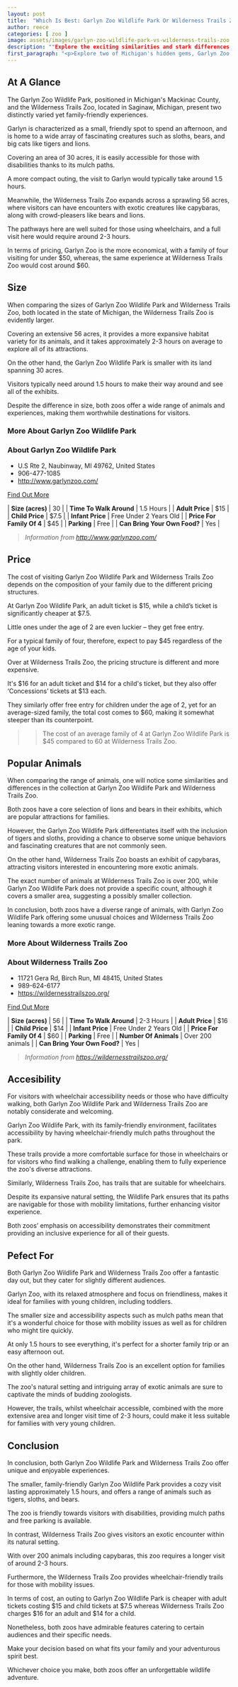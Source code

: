 ```yaml
---
layout: post
title:  "Which Is Best: Garlyn Zoo Wildlife Park Or Wilderness Trails Zoo. A Guide To Which Is The Best Zoo In Michigan, USA"
author: reece
categories: [ zoo ]
image: assets/images/garlyn-zoo-wildlife-park-vs-wilderness-trails-zoo.jpg
description: ""Explore the exciting similarities and stark differences between Garlyn Zoo Wildlife Park and Wilderness Trails Zoo, two unique wildlife kingdoms offering thrilling animal encounters and educational experiences.""
first_paragraph: "<p>Explore two of Michigan's hidden gems, Garlyn Zoo Wildlife Park and Wilderness Trails Zoo, both captivating destinations offering unique wildlife experiences.</p><p>This article takes a closer look at the unique characteristics, admission prices, animal species, and accessibility features of each of these zoos, providing useful tips and information to help you make the most of your visit.</p><p>Discover the friendly and intimate atmosphere of Garlyn Zoo, or get up close and personal with exotic animals in the natural ambience of Wilderness Trails Zoo.</p>"
---
```


<div class="overview" markdown="1"> 

## At A Glance 

The Garlyn Zoo Wildlife Park, positioned in Michigan's Mackinac County, and the Wilderness Trails Zoo, located in Saginaw, Michigan, present two distinctly varied yet family-friendly experiences. 

Garlyn is characterized as a small, friendly spot to spend an afternoon, and is home to a wide array of fascinating creatures such as sloths, bears, and big cats like tigers and lions. 

Covering an area of 30 acres, it is easily accessible for those with disabilities thanks to its mulch paths. 

A more compact outing, the visit to Garlyn would typically take around 1.5 hours. 

Meanwhile, the Wilderness Trails Zoo expands across a sprawling 56 acres, where visitors can have encounters with exotic creatures like capybaras, along with crowd-pleasers like bears and lions. 

The pathways here are well suited for those using wheelchairs, and a full visit here would require around 2-3 hours. 

In terms of pricing, Garlyn Zoo is the more economical, with a family of four visiting for under $50, whereas, the same experience at Wilderness Trails Zoo would cost around $60.

</div>
    
    

## Size 

When comparing the sizes of Garlyn Zoo Wildlife Park and Wilderness Trails Zoo, both located in the state of Michigan, the Wilderness Trails Zoo is evidently larger. 

Covering an extensive 56 acres, it provides a more expansive habitat variety for its animals, and it takes approximately 2-3 hours on average to explore all of its attractions. 

On the other hand, the Garlyn Zoo Wildlife Park is smaller with its land spanning 30 acres. 

Visitors typically need around 1.5 hours to make their way around and see all of the exhibits. 

Despite the difference in size, both zoos offer a wide range of animals and experiences, making them worthwhile destinations for visitors.
<div class="overview" markdown="1" id="wyntk-garlyn-zoo-wildlife-park"> 

### More About Garlyn Zoo Wildlife Park

<div class="find-out-more" markdown="1">

### About Garlyn Zoo Wildlife Park

- U.S Rte 2, Naubinway, MI 49762, United States
- 906-477-1085
- <a href="http://www.garlynzoo.com/">http://www.garlynzoo.com/</a>



<a class="subscribe btn" href="http://www.garlynzoo.com/">Find Out More</a>

</div>


    

| **Size (acres)** | 30 |
| **Time To Walk Around** | 1.5 Hours |
| **Adult Price** | $15 |
| **Child Price** | $7.5 |
| **Infant Price** | Free Under 2 Years Old |
| **Price For Family Of 4** | $45 |
| **Parking** | Free |
| **Can Bring Your Own Food?** | Yes |


> *Information from http://www.garlynzoo.com/* 



</div>



## Price 

The cost of visiting Garlyn Zoo Wildlife Park and Wilderness Trails Zoo depends on the composition of your family due to the different pricing structures. 

At Garlyn Zoo Wildlife Park, an adult ticket is $15, while a child’s ticket is significantly cheaper at $7.5. 

Little ones under the age of 2 are even luckier – they get free entry. 

For a typical family of four, therefore, expect to pay $45 regardless of the age of your kids. 

Over at Wilderness Trails Zoo, the pricing structure is different and more expensive. 

It's $16 for an adult ticket and $14 for a child's ticket, but they also offer ‘Concessions’ tickets at $13 each. 

They similarly offer free entry for children under the age of 2, yet for an average-sized family, the total cost comes to $60, making it somewhat steeper than its counterpoint.

>> The cost of an average family of 4 at Garlyn Zoo Wildlife Park is $45 compared to 60 at Wilderness Trails Zoo.



## Popular Animals 

When comparing the range of animals, one will notice some similarities and differences in the collection at Garlyn Zoo Wildlife Park and Wilderness Trails Zoo. 

Both zoos have a core selection of lions and bears in their exhibits, which are popular attractions for families. 

However, the Garlyn Zoo Wildlife Park differentiates itself with the inclusion of tigers and sloths, providing a chance to observe some unique behaviors and fascinating creatures that are not commonly seen. 

On the other hand, Wilderness Trails Zoo boasts an exhibit of capybaras, attracting visitors interested in encountering more exotic animals. 

The exact number of animals at Wilderness Trails Zoo is over 200, while Garlyn Zoo Wildlife Park does not provide a specific count, although it covers a smaller area, suggesting a possibly smaller collection. 

In conclusion, both zoos have a diverse range of animals, with Garlyn Zoo Wildlife Park offering some unusual choices and Wilderness Trails Zoo leaning towards a more exotic range.

<div class="overview" markdown="1"id="wyntk-wilderness-trails-zoo"> 

### More About Wilderness Trails Zoo

<div class="find-out-more" markdown="1">

### About Wilderness Trails Zoo

- 11721 Gera Rd, Birch Run, MI 48415, United States
- 989-624-6177
- <a href="https://wildernesstrailszoo.org/">https://wildernesstrailszoo.org/</a>



<a class="subscribe btn" href="https://wildernesstrailszoo.org/">Find Out More</a>

</div>


    

| **Size (acres)** | 56 |
| **Time To Walk Around** | 2-3 Hours |
| **Adult Price** | $16 |
| **Child Price** | $14 |
| **Infant Price** | Free Under 2 Years Old |
| **Price For Family Of 4** | $60 |
| **Parking** | Free |
| **Number Of Animals** | Over 200 animals |
| **Can Bring Your Own Food?** | Yes |


> *Information from https://wildernesstrailszoo.org/* 



</div>



## Accesibility 

For visitors with wheelchair accessibility needs or those who have difficulty walking, both Garlyn Zoo Wildlife Park and Wilderness Trails Zoo are notably considerate and welcoming. 

Garlyn Zoo Wildlife Park, with its family-friendly environment, facilitates accessibility by having wheelchair-friendly mulch paths throughout the park. 

These trails provide a more comfortable surface for those in wheelchairs or for visitors who find walking a challenge, enabling them to fully experience the zoo's diverse attractions. 

Similarly, Wilderness Trails Zoo, has trails that are suitable for wheelchairs. 

Despite its expansive natural setting, the Wildlife Park ensures that its paths are navigable for those with mobility limitations, further enhancing visitor experience. 

Both zoos’ emphasis on accessibility demonstrates their commitment providing an inclusive experience for all of their guests.

## Pefect For 

Both Garlyn Zoo Wildlife Park and Wilderness Trails Zoo offer a fantastic day out, but they cater for slightly different audiences. 

Garlyn Zoo, with its relaxed atmosphere and focus on friendliness, makes it ideal for families with young children, including toddlers. 

The smaller size and accessibility aspects such as mulch paths mean that it's a wonderful choice for those with mobility issues as well as for children who might tire quickly. 

At only 1.5 hours to see everything, it's perfect for a shorter family trip or an easy afternoon out. 

On the other hand, Wilderness Trails Zoo is an excellent option for families with slightly older children. 

The zoo's natural setting and intriguing array of exotic animals are sure to captivate the minds of budding zoologists. 

However, the trails, whilst wheelchair accessible, combined with the more extensive area and longer visit time of 2-3 hours, could make it less suitable for families with very young children.

## Conclusion 

In conclusion, both Garlyn Zoo Wildlife Park and Wilderness Trails Zoo offer unique and enjoyable experiences. 

The smaller, family-friendly Garlyn Zoo Wildlife Park provides a cozy visit lasting approximately 1.5 hours, and offers a range of animals such as tigers, sloths, and bears. 

The zoo is friendly towards visitors with disabilities, providing mulch paths and free parking is available.

In contrast, Wilderness Trails Zoo gives visitors an exotic encounter within its natural setting. 

With over 200 animals including capybaras, this zoo requires a longer visit of around 2-3 hours. 

Furthermore, the Wilderness Trails Zoo provides wheelchair-friendly trails for those with mobility issues. 



In terms of cost, an outing to Garlyn Zoo Wildlife Park is cheaper with adult tickets costing $15 and child tickets at $7.5 whereas Wilderness Trails Zoo charges $16 for an adult and $14 for a child. 

Nonetheless, both zoos have admirable features catering to certain audiences and their specific needs. 

Make your decision based on what fits your family and your adventurous spirit best. 

Whichever choice you make, both zoos offer an unforgettable wildlife adventure.
